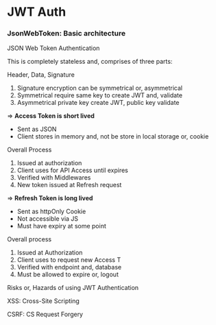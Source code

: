 # JWT Auth

### JsonWebToken: Basic architecture

JSON Web Token Authentication

This is completely stateless and, comprises of three parts:

Header, Data, Signature

1. Signature encryption can be symmetrical or, asymmetrical
2. Symmetrical require same key to create JWT and, validate
3. Asymmetrical private key create JWT, public key validate

⇒ **Access Token is short lived**

- Sent as JSON
- Client stores in memory and, not be store in local storage or, cookie

Overall Process

1. Issued at authorization
2. Client uses for API Access until expires
3. Verified with Middlewares
4. New token issued at Refresh request

⇒ **Refresh Token is long lived**

- Sent as httpOnly Cookie
- Not accessible via JS
- Must have expiry at some point

Overall process

1. Issued at Authorization
2. Client uses to request new Access T
3. Verified with endpoint and, database
4. Must be allowed to expire or, logout

Risks or, Hazards of using JWT Authentication

XSS: Cross-Site Scripting

CSRF: CS Request Forgery